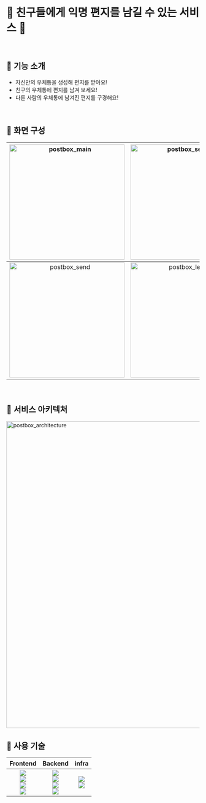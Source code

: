 <p align="center">

# 💌 친구들에게 익명 편지를 남길 수 있는 서비스 💌

<br>

## 📮 기능 소개

  - 자신만의 우체통을 생성해 편지를 받아요!
  - 친구의 우체통에 편지를 남겨 보세요!
  - 다른 사람의 우체통에 남겨진 편지를 구경해요!

<br>

## 📮 화면 구성

|<img width="300" alt="postbox_main" src="https://github.com/PostBoxProject/backend/assets/100004234/5080dc0f-c20b-4134-9635-0af880cd01a8">|<img width="300" alt="postbox_search" src="https://github.com/PostBoxProject/backend/assets/100004234/e389834d-3264-4414-a074-183dedee33c0">|<img width="300" alt="postbox_box" src="https://github.com/PostBoxProject/backend/assets/100004234/050a801f-f429-4101-a1f3-529f6cc928b9">|
|:---:|:---:|:---:|
|<img width="300" alt="postbox_send" src="https://github.com/PostBoxProject/backend/assets/100004234/b7138ac0-236b-4f0f-942e-3c0876b7cbb7">|<img width="300" alt="postbox_letters" src="https://github.com/PostBoxProject/backend/assets/100004234/3f4202ba-5aad-4e47-921c-b274f1099049">|<img width="300" alt="postbox_letter" src="https://github.com/PostBoxProject/backend/assets/100004234/973909c3-d177-49fc-91cb-76f0e1b1dd41">|

<br>


## 📮 서비스 아키텍처
<img width="800" alt="postbox_architecture" src="https://github.com/PostBoxProject/.github/assets/100004234/65cd6449-8c5d-4c55-9885-734b82568abe">

## 📮 사용 기술

|Frontend|Backend|infra|
|:---:|:---:|:---:|
|<img src="https://img.shields.io/badge/JavaScript-F7DF1E?style=for-the-badge&logo=javascript&logoColor=white"><br>   <img src="https://img.shields.io/badge/React-61DAFB?style=for-the-badge&logo=react&logoColor=white"><br>  <img src="https://img.shields.io/badge/TypeScript-3178C6?style=for-the-badge&logo=typescript&logoColor=white"><br>   <img src="https://img.shields.io/badge/NextJs-000000?style=for-the-badge&logo=nextdotjs&logoColor=white"><br>  | <img src="https://img.shields.io/badge/JavaScript-F7DF1E?style=for-the-badge&logo=javascript&logoColor=white"><br> <img src="https://img.shields.io/badge/ nodedjs-339933?style=for-the-badge&logo=nodedotjs&logoColor=white"><br> <img src="https://img.shields.io/badge/nestjs-E0234E?style=for-the-badge&logo=nestjs&logoColor=white"><br>  <img src="https://img.shields.io/badge/mysql-4479A1?style=for-the-badge&logo=mysql&logoColor=white"> <br>|<img src="https://img.shields.io/badge/docker-2496ED?style=for-the-badge&logo=docker&logoColor=white"><br>  <img src="https://img.shields.io/badge/amazonec2-FF9900?style=for-the-badge&logo=amazonec2&logoColor=white"><br> |

